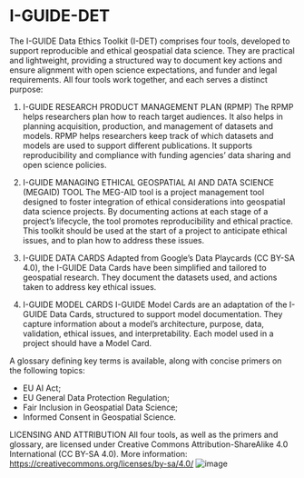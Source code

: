 # I-GUIDE-DET
The I-GUIDE Data Ethics Toolkit (I-DET) comprises four tools, developed to support reproducible and ethical geospatial data science. They are practical and lightweight, providing a structured way to document key actions and ensure alignment with open science expectations, and funder and legal requirements. All four tools work together, and each serves a distinct purpose:

1.	I-GUIDE RESEARCH PRODUCT MANAGEMENT PLAN (RPMP)
The RPMP helps researchers plan how to reach target audiences. It also helps in planning acquisition, production, and management of datasets and models. RPMP helps researchers keep track of which datasets and models are used to support different publications. It supports reproducibility and compliance with funding agencies’ data sharing and open science policies. 

2.	I-GUIDE MANAGING ETHICAL GEOSPATIAL AI AND DATA SCIENCE (MEGAID) TOOL
The MEG-AID tool is a project management tool designed to foster integration of ethical considerations into geospatial data science projects. By documenting actions at each stage of a project’s lifecycle, the tool promotes reproducibility and ethical practice. This toolkit should be used at the start of a project to anticipate ethical issues, and to plan how to address these issues. 

3.	I-GUIDE DATA CARDS
Adapted from Google’s Data Playcards (CC BY-SA 4.0), the I-GUIDE Data Cards have been simplified and tailored to geospatial research. They document the datasets used, and actions taken to address key ethical issues. 

4.	I-GUIDE MODEL CARDS
I-GUIDE Model Cards are an adaptation of the I-GUIDE Data Cards, structured to support model documentation. They capture information about a model’s architecture, purpose, data, validation, ethical issues, and interpretability. Each model used in a project should have a Model Card.

A glossary defining key terms is available, along with concise primers on the following topics:
-	EU AI Act;
-	EU General Data Protection Regulation;
-	Fair Inclusion in Geospatial Data Science;
-	Informed Consent in Geospatial Science.

LICENSING AND ATTRIBUTION
All four tools, as well as the primers and glossary, are licensed under Creative Commons Attribution-ShareAlike 4.0 International (CC BY-SA 4.0).
More information: https://creativecommons.org/licenses/by-sa/4.0/
![image](https://github.com/user-attachments/assets/9dbfdbd1-9e89-4b98-bd12-3559b263d6a1)
